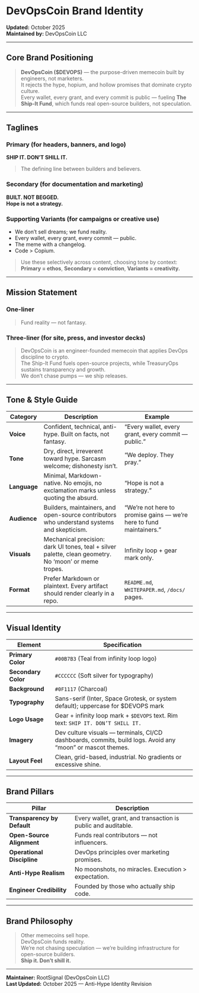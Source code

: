 # DevOpsCoin Brand Identity

**Updated:** October 2025  
**Maintained by:** DevOpsCoin LLC

---

## Core Brand Positioning

> **DevOpsCoin ($DEVOPS)** — the purpose-driven memecoin built by engineers, not marketers.  
> It rejects the hype, hopium, and hollow promises that dominate crypto culture.  
> Every wallet, every grant, and every commit is public — fueling **The Ship-It Fund**, which funds real open-source builders, not speculation.

---

## Taglines

### Primary (for headers, banners, and logo)

**SHIP IT. DON’T SHILL IT.**

> The defining line between builders and believers.

### Secondary (for documentation and marketing)

**BUILT. NOT BEGGED.**  
**Hope is not a strategy.**

### Supporting Variants (for campaigns or creative use)

- We don’t sell dreams; we fund reality.
- Every wallet, every grant, every commit — public.
- The meme with a changelog.
- Code > Copium.

> Use these selectively across content, choosing tone by context:  
> **Primary = ethos**, **Secondary = conviction**, **Variants = creativity.**

---

## Mission Statement

### One-liner

> Fund reality — not fantasy.

### Three-liner (for site, press, and investor decks)

> DevOpsCoin is an engineer-founded memecoin that applies DevOps discipline to crypto.  
> The Ship-It Fund fuels open-source projects, while TreasuryOps sustains transparency and growth.  
> We don’t chase pumps — we ship releases.

---

## Tone & Style Guide

| Category     | Description                                                                                           | Example                                                             |
| ------------ | ----------------------------------------------------------------------------------------------------- | ------------------------------------------------------------------- |
| **Voice**    | Confident, technical, anti-hype. Built on facts, not fantasy.                                         | “Every wallet, every grant, every commit — public.”                 |
| **Tone**     | Dry, direct, irreverent toward hype. Sarcasm welcome; dishonesty isn’t.                               | “We deploy. They pray.”                                             |
| **Language** | Minimal, Markdown-native. No emojis, no exclamation marks unless quoting the absurd.                  | “Hope is not a strategy.”                                           |
| **Audience** | Builders, maintainers, and open-source contributors who understand systems and skepticism.            | “We’re not here to promise gains — we’re here to fund maintainers.” |
| **Visuals**  | Mechanical precision: dark UI tones, teal + silver palette, clean geometry. No ‘moon’ or meme tropes. | Infinity loop + gear mark only.                                     |
| **Format**   | Prefer Markdown or plaintext. Every artifact should render clearly in a repo.                         | `README.md`, `WHITEPAPER.md`, `/docs/` pages.                       |

---

## Visual Identity

| Element             | Specification                                                                                              |
| ------------------- | ---------------------------------------------------------------------------------------------------------- |
| **Primary Color**   | `#00B7B3` (Teal from infinity loop logo)                                                                   |
| **Secondary Color** | `#CCCCCC` (Soft silver for typography)                                                                     |
| **Background**      | `#0F1117` (Charcoal)                                                                                       |
| **Typography**      | Sans-serif (Inter, Space Grotesk, or system default); uppercase for $DEVOPS mark                           |
| **Logo Usage**      | Gear + infinity loop mark + `$DEVOPS` text. Rim text: `SHIP IT. DON’T SHILL IT.`                           |
| **Imagery**         | Dev culture visuals — terminals, CI/CD dashboards, commits, build logs. Avoid any “moon” or mascot themes. |
| **Layout Feel**     | Clean, grid-based, industrial. No gradients or excessive shine.                                            |

---

## Brand Pillars

| Pillar                      | Description                                                   |
| --------------------------- | ------------------------------------------------------------- |
| **Transparency by Default** | Every wallet, grant, and transaction is public and auditable. |
| **Open-Source Alignment**   | Funds real contributors — not influencers.                    |
| **Operational Discipline**  | DevOps principles over marketing promises.                    |
| **Anti-Hype Realism**       | No moonshots, no miracles. Execution > expectation.           |
| **Engineer Credibility**    | Founded by those who actually ship code.                      |

---

## Brand Philosophy

> Other memecoins sell hope.  
> DevOpsCoin funds reality.  
> We’re not chasing speculation — we’re building infrastructure for open-source builders.  
> **Ship it. Don’t shill it.**

---

**Maintainer:** RootSignal (DevOpsCoin LLC)  
**Last Updated:** October 2025 — Anti-Hype Identity Revision
